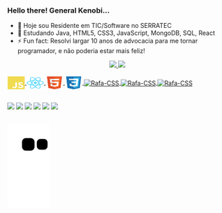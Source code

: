 ### Hello there! General Kenobi...

- 🔭 Hoje sou Residente em TIC/Software no SERRATEC
- 🌱 Estudando Java, HTML5, CSS3, JavaScript, MongoDB, SQL, React
- ⚡ Fun fact: Resolvi largar 10 anos de advocacia para me tornar programador, e não poderia estar mais feliz!

<div align="center">
<a href="https://github.com/Patrick-Jabba">
<img height="180em" src="https://github-readme-stats.vercel.app/api?username=patrick-jabba&show_icons=true&theme=dracula&include_all_commits=true&count_private=true"/>
<img height="180em" src="https://github-readme-stats.vercel.app/api/top-langs/?username=patrick-jabba&layout=compact&langs_count=7&theme=dracula"/>

</div>
  

  
<div style="display: inline_block"><br>
<img align="center" alt="Rafa-Js" height="30" width="40" src="https://raw.githubusercontent.com/devicons/devicon/master/icons/javascript/javascript-plain.svg">
<img align="center" alt="Rafa-React" height="30" width="40" src="https://raw.githubusercontent.com/devicons/devicon/master/icons/react/react-original.svg">
<img align="center" alt="Rafa-HTML" height="30" width="40" src="https://raw.githubusercontent.com/devicons/devicon/master/icons/html5/html5-original.svg">
<img align="center" alt="Rafa-CSS" height="30" width="40" src="https://raw.githubusercontent.com/devicons/devicon/master/icons/css3/css3-original.svg">
<img align="center" alt="Rafa-CSS" height="50" width="40" src="https://cdn.jsdelivr.net/gh/devicons/devicon/icons/java/java-original-wordmark.svg"/>
<img align="center" alt="Rafa-CSS" height="50" width="40" src="https://cdn.jsdelivr.net/gh/devicons/devicon/icons/mongodb/mongodb-original-wordmark.svg" />
<img align="center" alt="Rafa-CSS" height="50" width="40" src="https://cdn.jsdelivr.net/gh/devicons/devicon/icons/postgresql/postgresql-original-wordmark.svg" />

##

<div> 
<a href="https://dev.to/patrickjabba" target="_blank"><img src="https://img.shields.io/badge/dev.to-0A0A0A?style=for-the-badge&logo=dev.to&logoColor=white" target="_blank"></a>
<a href="https://www.linkedin.com/in/patrick-monteiro-1316369b/" target="_blank"><img src="https://img.shields.io/badge/-LinkedIn-%230077B5?style=for-the-badge&logo=linkedin&logoColor=white" target="_blank"></a>
<a href = "mailto:monteiromonterio@gmail.com"><img src="https://img.shields.io/badge/Gmail-D14836?style=for-the-badge&logo=gmail&logoColor=white" target="_blank"></a>
<a href="https://open.spotify.com/user/12167587969?si=86f1e8b83fa74a60" target="_blank"><img src="https://img.shields.io/badge/Spotify-1ED760?&style=for-the-badge&logo=spotify&logoColor=white" target="_blank"></a>
<a href="https://www.instagram.com/tricks_n_meeples/" target="_blank"><img src="https://img.shields.io/badge/-Instagram-%23E4405F?style=for-the-badge&logo=instagram&logoColor=white" target="_blank"></a>
<a href="https://twitter.com/SharpzinU" target="_blank"><img src="https://img.shields.io/badge/Twitter-1DA1F2?style=for-the-badge&logo=twitter&logoColor=white" target="_blank"></a>

##

![Snake animation](https://github.com/patrick-jabba/patrick-jabba/blob/output/github-contribution-grid-snake.svg)
  
</div>
